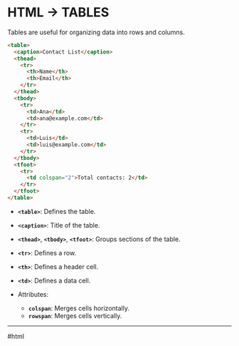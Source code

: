 # HTML -> TABLES

Tables are useful for organizing data into rows and columns.
```html
<table>
  <caption>Contact List</caption>
  <thead>
    <tr>
      <th>Name</th>
      <th>Email</th>
    </tr>
  </thead>
  <tbody>
    <tr>
      <td>Ana</td>
      <td>ana@example.com</td>
    </tr>
    <tr>
      <td>Luis</td>
      <td>luis@example.com</td>
    </tr>
  </tbody>
  <tfoot>
    <tr>
      <td colspan="2">Total contacts: 2</td>
    </tr>
  </tfoot>
</table>
```
- **`<table>`**: Defines the table.
    
- **`<caption>`**: Title of the table.
    
- **`<thead>`**, **`<tbody>`**, **`<tfoot>`**: Groups sections of the table.
    
- **`<tr>`**: Defines a row.
    
- **`<th>`**: Defines a header cell.
    
- **`<td>`**: Defines a data cell.
    
- Attributes:
    
    - **`colspan`**: Merges cells horizontally.
    - **`rowspan`**: Merges cells vertically.

- - -
#html
````
